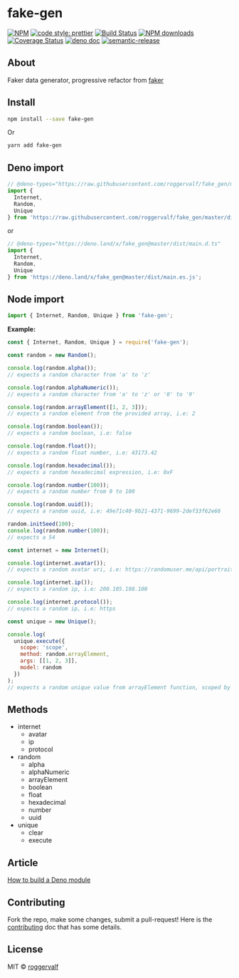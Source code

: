 # fake-gen

[![NPM](https://img.shields.io/npm/v/fake-gen.svg)](https://www.npmjs.com/package/fake-gen) [![code style: prettier](https://img.shields.io/badge/code_style-prettier-ff69b4.svg)](https://github.com/prettier/prettier) [![Build Status](https://travis-ci.com/roggervalf/fake-gen.svg?branch=master)](https://travis-ci.com/roggervalf/fake-gen) [![NPM downloads](https://img.shields.io/npm/dm/fake-gen)](https://www.npmjs.com/package/fake-gen) [![Coverage Status](https://coveralls.io/repos/github/roggervalf/fake-gen/badge.svg?branch=master)](https://coveralls.io/github/roggervalf/fake-gen?branch=master) [![deno doc](https://doc.deno.land/badge.svg)](https://deno.land/x/fake_gen) [![semantic-release](https://img.shields.io/badge/%20%20%F0%9F%93%A6%F0%9F%9A%80-semantic--release-e10079.svg)](https://github.com/semantic-release/semantic-release)

## About

Faker data generator, progressive refactor from [faker](https://www.npmjs.com/package/faker)

## Install

```bash
npm install --save fake-gen
```

Or

```bash
yarn add fake-gen
```

## Deno import

```ts
// @deno-types="https://raw.githubusercontent.com/roggervalf/fake_gen/master/dist/main.d.ts"
import {
  Internet,
  Random,
  Unique
} from 'https://raw.githubusercontent.com/roggervalf/fake_gen/master/dist/main.es.js';
```

or

```ts
// @deno-types="https://deno.land/x/fake_gen@master/dist/main.d.ts"
import {
  Internet,
  Random,
  Unique
} from 'https://deno.land/x/fake_gen@master/dist/main.es.js';
```

## Node import

```js
import { Internet, Random, Unique } from 'fake-gen';
```

**Example:**

```js
const { Internet, Random, Unique } = require('fake-gen');

const random = new Random();

console.log(random.alpha());
// expects a random character from 'a' to 'z'

console.log(random.alphaNumeric());
// expects a random character from 'a' to 'z' or '0' to '9'

console.log(random.arrayElement([1, 2, 3]));
// expects a random element from the provided array, i.e: 2

console.log(random.boolean());
// expects a random boolean, i.e: false

console.log(random.float());
// expects a random float number, i.e: 43173.42

console.log(random.hexadecimal());
// expects a random hexadecimal expression, i.e: 0xF

console.log(random.number(100));
// expects a random number from 0 to 100

console.log(random.uuid());
// expects a random uuid, i.e: 49e71c40-9b21-4371-9699-2def33f62e66

random.initSeed(100);
console.log(random.number(100));
// expects a 54

const internet = new Internet();

console.log(internet.avatar());
// expects a random avatar uri, i.e: https://randomuser.me/api/portraits/women/54.jpg

console.log(internet.ip());
// expects a random ip, i.e: 200.105.198.100

console.log(internet.protocol());
// expects a random ip, i.e: https

const unique = new Unique();

console.log(
  unique.execute({
    scope: 'scope',
    method: random.arrayElement,
    args: [[1, 2, 3]],
    model: random
  })
);
// expects a random unique value from arrayElement function, scoped by 'scope' string, i.e: 1
```

## Methods

- internet
  - avatar
  - ip
  - protocol
- random
  - alpha
  - alphaNumeric
  - arrayElement
  - boolean
  - float
  - hexadecimal
  - number
  - uuid
- unique
  - clear
  - execute

## Article

[How to build a Deno module](https://medium.com/@rogger.valverde/how-to-build-a-deno-module-dc383eee8edb)

## Contributing

Fork the repo, make some changes, submit a pull-request! Here is the [contributing](contributing.md) doc that has some details.

## License

MIT © [roggervalf](https://github.com/roggervalf)
